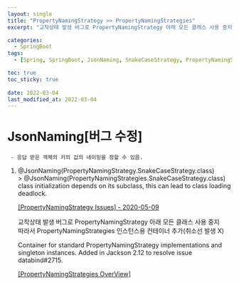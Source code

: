 ```yaml
---
layout: single
title: "PropertyNamingStrategy >> PropertyNamingStrategies"
excerpt: "교착상태 발생 버그로 PropertyNamingStrategy 아래 모든 클래스 사용 중지"

categories:
  - SpringBoot
tags:
  - [Spring, SpringBoot, JsonNaming, SnakeCaseStrategy, PropertyNamingStrategies]

toc: true
toc_sticky: true
 
date: 2022-03-04
last_modified_at: 2022-03-04
---
```


# JsonNaming[버그 수정]

```
 - 응답 받은 객체의 키의 값의 네이밍을 정할 수 있음.  
```

1. @JsonNaming(PropertyNamingStrategy.SnakeCaseStrategy.class)  
   \> @JsonNaming(PropertyNamingStrategies.SnakeCaseStrategy.class)  
    class initialization depends on its subclass, this can lead to class loading deadlock.  

    [[PropertyNamingStrategy Issues] - 2020-05-09](https://github.com/FasterXML/jackson-databind/issues/2715) 

    교착상태 발생 버그로 PropertyNamingStrategy 아래 모든 클래스 사용 중지  
    따라서 PropertyNamingStrategies 인스턴스용 컨테이너 추가(취소선 발생 X)   


    Container for standard PropertyNamingStrategy implementations and singleton instances.
    Added in Jackson 2.12 to resolve issue databind#2715.

    [[PropertyNamingStrategies OverView]](http://fasterxml.github.io/jackson-databind/javadoc/2.13/com/fasterxml/jackson/databind/PropertyNamingStrategies.html)


